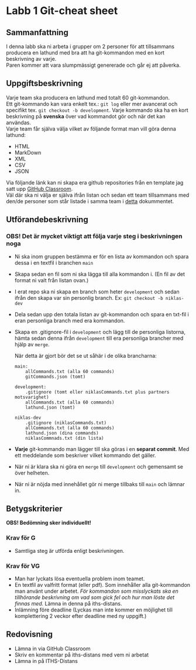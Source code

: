 # Labb 1 Git-cheat sheet

## Sammanfattning

I denna labb ska ni arbeta i grupper om 2 personer för att tillsammans </br> producera en lathund med bra att ha git-kommandon med en kort beskrivning av varje.</br>Paren kommer att vara slumpmässigt genererade och går ej att påverka. </br>

## Uppgiftsbeskrivning

Varje team ska producera en lathund med totalt 60 git-kommandon.</br>
Ett git-kommando kan vara enkelt tex.: `git log` eller mer avancerat och specifikt tex. `git checkout -b development`. Varje kommando ska ha en kort beskrivning på **svenska** över vad kommandot gör och när det kan användas.</br>
Varje team får själva välja vilket av följande format man vill göra denna lathund:

* HTML
* MarkDown
* XML
* CSV
* JSON

Via följande länk kan ni skapa era github repositories från en template jag satt upp [GitHub Classroom](https://classroom.github.com/a/yj5rXUdi).</br> Väl där ska ni välja er själva ifrån listan och sedan ett team tillsammans med den/de personer som står listade i samma team i [detta](./GitGrupper.pdf) dokummentet.</br>

## Utförandebeskrivning

### OBS! Det är mycket viktigt att följa varje steg i beskrivningen noga

* Ni ska inom gruppen bestämma er för en lista av kommandon och spara dessa i en textfil i branchen `main`
* Skapa sedan en fil som ni ska lägga till alla kommandon i. (En fil av det format ni valt från listan ovan.)
* I erat repo ska ni skapa en branch som heter `development` och sedan ifrån den skapa var sin personlig branch. Ex: `git checkout -b niklas-dev`</br>
* Dela sedan upp den totala listan av git-kommandon och spara en txt-fil i eran personliga branch med era kommandon.
* Skapa en .gitignore-fil i `development` och lägg till de personliga listorna, hämta sedan denna ifrån `development` till era personliga brancher med hjälp av `merge`.
  
  När detta är gjort bör det se ut såhär i de olika brancharna:

    ```
    main:
        allCommands.txt (alla 60 commands)
        gitCommands.json (tomt)

    development:
        .gitignore (tomt eller niklasCommands.txt plus partners motsvarighet)
        allCommands.txt (alla 60 commands)
        lathund.json (tomt)

    niklas-dev
        .gitignore (niklasCommands.txt)
        allCommands.txt (alla 60 commands)
        lathund.json (dina commands)
        niklasCommnads.txt (din lista)
    ```

* **Varje** git-kommando man lägger till ska göras i en **separat commit**. Med ett meddelande som beskriver vilket kommando det gäller.
* När ni är klara ska ni göra en `merge` till `development` och gemensamt se över helheten.
* När ni är nöjda med innehållet gör ni merge tillbaks till `main` och lämnar in.

## Betygskriterier

**OBS! Bedömning sker individuellt!**

### Krav för G

* Samtliga steg är utförda enligt beskrivningen.

### Krav för VG

* Man har lyckats lösa eventuella problem inom teamet.
* En textfil av valfritt format (eller pdf). Som innehåller alla git-kommandon man använt under arbetet. _För kommandon som misslyckats ska en tillhörande beskrivning om vad som gick fel och hur man löste det finnas med._ Lämna in denna på iths-distans.
* Inlämning före deadline (Lyckas man inte kommer en möjlighet till komplettering 2 veckor efter deadline med ny uppgift.)

## Redovisning

* Lämna in via GitHub Classroom
* Skriv en kommentar på iths-distans med vem ni arbetat
* Lämna in på ITHS-Distans
